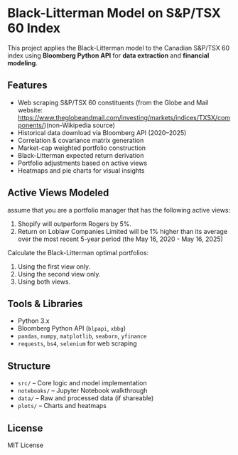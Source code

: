 # Black-Litterman Model on S&P/TSX 60 Index

This project applies the Black-Litterman model to the Canadian S&P/TSX 60 index using **Bloomberg Python API** for **data extraction** and **financial modeling**.

## Features

- Web scraping S&P/TSX 60 constituents (from the Globe and Mail website: https://www.theglobeandmail.com/investing/markets/indices/TXSX/components/)(non-Wikipedia source)
- Historical data download via Bloomberg API (2020–2025)
- Correlation & covariance matrix generation
- Market-cap weighted portfolio construction
- Black-Litterman expected return derivation
- Portfolio adjustments based on active views
- Heatmaps and pie charts for visual insights

## Active Views Modeled

assume that you are a portfolio manager that has the following active views:

1.	Shopify will outperform Rogers by 5%.
2.	Return on Loblaw Companies Limited will be 1% higher than its average over the most recent 5-year period (the May 16, 2020 - May 16, 2025)

Calculate the Black-Litterman optimal portfolios:
1.	Using the first view only.
2.	Using the second view only.
3.	Using both views.

## Tools & Libraries

- Python 3.x
- Bloomberg Python API (`blpapi`, `xbbg`)
- `pandas`, `numpy`, `matplotlib`, `seaborn`, `yfinance`
- `requests`, `bs4`, `selenium` for web scraping

## Structure

- `src/` – Core logic and model implementation
- `notebooks/` – Jupyter Notebook walkthrough
- `data/` – Raw and processed data (if shareable)
- `plots/` – Charts and heatmaps

## License

MIT License
